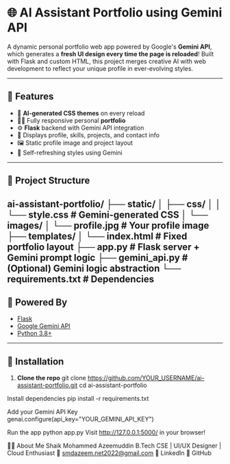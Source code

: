 # 🌐 AI Assistant Portfolio using Gemini API

A dynamic personal portfolio web app powered by Google's **Gemini API**, which generates a **fresh UI design every time the page is reloaded**! Built with Flask and custom HTML, this project merges creative AI with web development to reflect your unique profile in ever-evolving styles.

---

## 🚀 Features

- 🎨 **AI-generated CSS themes** on every reload
- 👨‍💻 Fully responsive personal **portfolio**
- ⚙️ **Flask** backend with Gemini API integration
- 💼 Displays profile, skills, projects, and contact info
- 🖼️ Static profile image and project layout
- 🔁 Self-refreshing styles using Gemini

---

## 📁 Project Structure

ai-assistant-portfolio/
├── static/
│ ├── css/
│ │ └── style.css # Gemini-generated CSS
│ └── images/
│ └── profile.jpg # Your profile image
├── templates/
│ └── index.html # Fixed portfolio layout
├── app.py # Flask server + Gemini prompt logic
├── gemini_api.py # (Optional) Gemini logic abstraction
└── requirements.txt # Dependencies
---

## 🧠 Powered By

- [Flask](https://flask.palletsprojects.com/)
- [Google Gemini API](https://ai.google.dev/)
- [Python 3.8+](https://www.python.org/)

---

## 🔧 Installation

1. **Clone the repo**
git clone https://github.com/YOUR_USERNAME/ai-assistant-portfolio.git
cd ai-assistant-portfolio

Install dependencies
pip install -r requirements.txt

Add your Gemini API Key
genai.configure(api_key="YOUR_GEMINI_API_KEY")

Run the app
python app.py
Visit http://127.0.0.1:5000/ in your browser!


🙋‍♂️ About Me
Shaik Mohammed Azeemuddin
B.Tech CSE | UI/UX Designer | Cloud Enthusiast
📧 smdazeem.net2022@gmail.com
🔗 LinkedIn
🐙 GitHub
